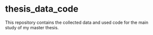 # thesis_data_code
This repository contains the collected data and used code for the main study of my master thesis.
